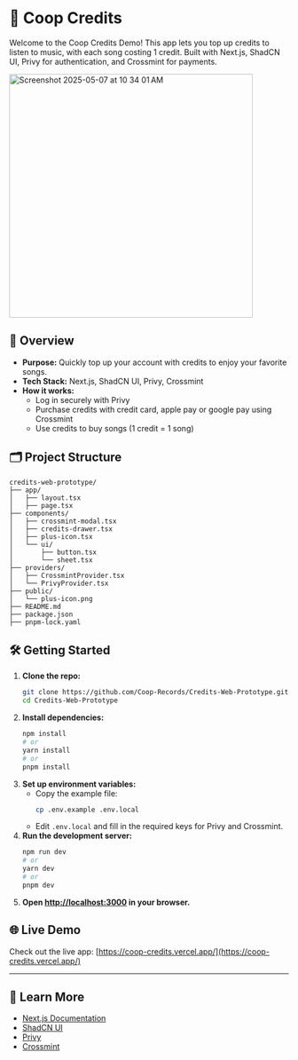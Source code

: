 # 🎵 Coop Credits

Welcome to the Coop Credits Demo! This app lets you top up credits to listen to music, with each song costing 1 credit. Built with Next.js, ShadCN UI, Privy for authentication, and Crossmint for payments.

<img width="439" alt="Screenshot 2025-05-07 at 10 34 01 AM" src="https://github.com/user-attachments/assets/35399fe4-1149-4006-9922-2f18b27e6abf" />


## 🚀 Overview

- **Purpose:** Quickly top up your account with credits to enjoy your favorite songs.
- **Tech Stack:** Next.js, ShadCN UI, Privy, Crossmint
- **How it works:**
  - Log in securely with Privy
  - Purchase credits with credit card, apple pay or google pay using Crossmint
  - Use credits to buy songs (1 credit = 1 song)

## 🗂️ Project Structure

```
credits-web-prototype/
├── app/
│   ├── layout.tsx
│   ├── page.tsx
├── components/
│   ├── crossmint-modal.tsx
│   ├── credits-drawer.tsx
│   ├── plus-icon.tsx
│   └── ui/
│       ├── button.tsx
│       └── sheet.tsx
├── providers/
│   ├── CrossmintProvider.tsx
│   └── PrivyProvider.tsx
├── public/
│   └── plus-icon.png
├── README.md
├── package.json
├── pnpm-lock.yaml
```

## 🛠️ Getting Started

1. **Clone the repo:**
   ```bash
   git clone https://github.com/Coop-Records/Credits-Web-Prototype.git
   cd Credits-Web-Prototype
   ```
2. **Install dependencies:**
   ```bash
   npm install
   # or
   yarn install
   # or
   pnpm install
   ```
3. **Set up environment variables:**
   - Copy the example file:
     ```bash
     cp .env.example .env.local
     ```
   - Edit `.env.local` and fill in the required keys for Privy and Crossmint.
4. **Run the development server:**
   ```bash
   npm run dev
   # or
   yarn dev
   # or
   pnpm dev
   ```
5. **Open [http://localhost:3000](http://localhost:3000) in your browser.**

## 🌐 Live Demo

Check out the live app: [https://coop-credits.vercel.app/](https://coop-credits.vercel.app/)

---

## 📖 Learn More

- [Next.js Documentation](https://nextjs.org/docs)
- [ShadCN UI](https://ui.shadcn.com/)
- [Privy](https://privy.io/)
- [Crossmint](https://www.crossmint.com/)
